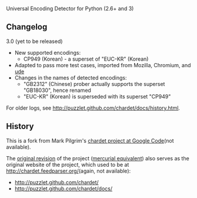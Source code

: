 Universal Encoding Detector for Python (2.6+ and 3)

Changelog
---------

3.0 (yet to be released)

* New supported encodings:
    * CP949 (Korean) - a superset of "EUC-KR" (Korean)
* Adapted to pass more test cases, imported from Mozilla, Chromium, and [ude](http://code.google.com/p/ude/)
* Changes in the names of detected encodings:
    * "GB2312" (Chinese) prober actually supports the superset "GB18030", hence renamed
    * "EUC-KR" (Korean) is superseded with its superset "CP949"

For older logs, see <http://puzzlet.github.com/chardet/docs/history.html>.


History
-------

This is a fork from Mark Pilgrim's [chardet project at Google Code](http://code.google.com/p/chardet/)(not available).

The [original revision](https://github.com/puzzlet/chardet/tree/gh-pages) of the project ([mercurial equivalent](https://bitbucket.org/puzzlet/chardet/changeset/0806d726c97b)) also serves as the original website of the project, which used to be at <http://chardet.feedparser.org/>(again, not available):

* <http://puzzlet.github.com/chardet/>
* <http://puzzlet.github.com/chardet/docs/>


